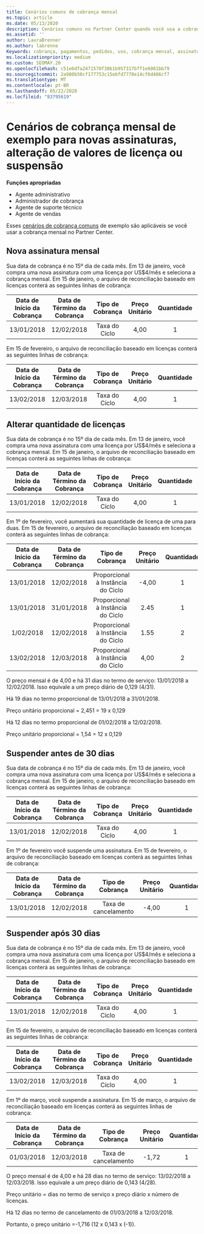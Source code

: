 ```yaml
---
title: Cenários comuns de cobrança mensal
ms.topic: article
ms.date: 05/13/2020
description: Cenários comuns no Partner Center quando você usa a cobrança mensal – inclui adicionar novas assinaturas, alterar a quantidade de licenças e suspender assinaturas.
ms.assetid: ''
author: LauraBrenner
ms.author: labrenne
Keywords: cobrança, pagamentos, pedidos, uso, cobrança mensal, assinaturas, arquivo de reconciliação
ms.localizationpriority: medium
ms.custom: SEOMAY.20
ms.openlocfilehash: c51e6dfa2471570f30b1b957317bff1e6081bb79
ms.sourcegitcommit: 2a980b50cf177753c15ebfd7770e14cf6d486cf7
ms.translationtype: MT
ms.contentlocale: pt-BR
ms.lasthandoff: 05/22/2020
ms.locfileid: "83795619"
---
```

# <a name="sample-monthly-billing-scenarios-for-new-subscriptions-changing-license-amounts-or-suspensions"></a>Cenários de cobrança mensal de exemplo para novas assinaturas, alteração de valores de licença ou suspensão

**Funções apropriadas**

- Agente administrativo
- Administrador de cobrança
- Agente de suporte técnico
- Agente de vendas

Esses [cenários de cobrança comuns](common-billing-scenarios.md) de exemplo são aplicáveis se você usar a cobrança mensal no Partner Center.

## <a name="new-monthly-subscription"></a>Nova assinatura mensal

Sua data de cobrança é no 15º dia de cada mês. Em 13 de janeiro, você compra uma nova assinatura com uma licença por US$4/mês e seleciona a cobrança mensal. Em 15 de janeiro, o arquivo de reconciliação baseado em licenças conterá as seguintes linhas de cobrança:

|Data de Início da Cobrança |Data de Término da Cobrança |Tipo de Cobrança |Preço Unitário |Quantidade |Amount |
|       :---:      |    :---:       | :---:      |:---:      |:---:    |:---:  |
|13/01/2018         |12/02/2018    |Taxa do Ciclo   |4,00       |1        |4,00 |

Em 15 de fevereiro, o arquivo de reconciliação baseado em licenças conterá as seguintes linhas de cobrança:

|Data de Início da Cobrança |Data de Término da Cobrança |Tipo de Cobrança |Preço Unitário |Quantidade |Amount |
|       :---:      |    :---:       | :---:      |:---:      |:---:    |:---:  |
|13/02/2018         |12/03/2018    |Taxa do Ciclo   |4,00       |1        |4,00 |

## <a name="change-license-quantity"></a>Alterar quantidade de licenças

Sua data de cobrança é no 15º dia de cada mês. Em 13 de janeiro, você compra uma nova assinatura com uma licença por US$4/mês e seleciona a cobrança mensal. Em 15 de janeiro, o arquivo de reconciliação baseado em licenças conterá as seguintes linhas de cobrança:

|Data de Início da Cobrança |Data de Término da Cobrança |Tipo de Cobrança |Preço Unitário |Quantidade |Amount |
|       :---:      |    :---:       | :---:      |:---:      |:---:    |:---:  |
|13/01/2018         |12/02/2018    |Taxa do Ciclo   |4,00       |1        |4,00    |

Em 1º de fevereiro, você aumentará sua quantidade de licença de uma para duas. Em 15 de fevereiro, o arquivo de reconciliação baseado em licenças conterá as seguintes linhas de cobrança:

|Data de Início da Cobrança |Data de Término da Cobrança |Tipo de Cobrança |Preço Unitário |Quantidade |Amount |
|       :---:      |    :---:       | :---:      |:---:      |:---:    |:---:  |
| 13/01/2018        |12/02/2018    |Proporcional à Instância do Ciclo   |-4,00       |1        |-4,00   |
|13/01/2018         |31/01/2018    | Proporcional à Instância do Ciclo   |2.45       |1        |2.45    |
|1/02/2018         |12/02/2018    | Proporcional à Instância do Ciclo   |1.55       |2        |3,10    |
|13/02/2018         |12/03/2018    | Proporcional à Instância do Ciclo   |4,00       |2        |8,00    |

O preço mensal é de 4,00 e há 31 dias no termo de serviço: 13/01/2018 a 12/02/2018. Isso equivale a um preço diário de 0,129 (4/31).

Há 19 dias no termo proporcional de 13/01/2018 a 31/01/2018.

Preço unitário proporcional = 2,451 = 19 x 0,129

Há 12 dias no termo proporcional de 01/02/2018 a 12/02/2018.

Preço unitário proporcional = 1,54 = 12 x 0,129

## <a name="suspend-before-30-days"></a>Suspender antes de 30 dias

Sua data de cobrança é no 15º dia de cada mês. Em 13 de janeiro, você compra uma nova assinatura com uma licença por US$4/mês e seleciona a cobrança mensal. Em 15 de janeiro, o arquivo de reconciliação baseado em licenças conterá as seguintes linhas de cobrança:

|Data de Início da Cobrança |Data de Término da Cobrança |Tipo de Cobrança |Preço Unitário |Quantidade |Amount |
|       :---:      |    :---:       | :---:      |:---:      |:---:    |:---:  |
|13/01/2018         |12/02/2018    |Taxa do Ciclo   |4,00       |1        |4,00    |

Em 1º de fevereiro você suspende uma assinatura. Em 15 de fevereiro, o arquivo de reconciliação baseado em licenças conterá as seguintes linhas de cobrança:

|Data de Início da Cobrança |Data de Término da Cobrança |Tipo de Cobrança |Preço Unitário |Quantidade |Amount |
|       :---:      |    :---:       | :---:      |:---:      |:---:    |:---:  |
13/01/2018|12/02/2018|Taxa de cancelamento|-4,00|1|-4,00

## <a name="suspend-after-30-days"></a>Suspender após 30 dias

Sua data de cobrança é no 15º dia de cada mês. Em 13 de janeiro, você compra uma nova assinatura com uma licença por US$4/mês e seleciona a cobrança mensal. Em 15 de janeiro, o arquivo de reconciliação baseado em licenças conterá as seguintes linhas de cobrança:

|Data de Início da Cobrança |Data de Término da Cobrança |Tipo de Cobrança |Preço Unitário |Quantidade |Amount |
|       :---:      |    :---:       | :---:      |:---:      |:---:    |:---:  |
13/01/2018|12/02/2018|Taxa do Ciclo|4,00|1|4,00

Em 15 de fevereiro, o arquivo de reconciliação baseado em licenças conterá as seguintes linhas de cobrança:

|Data de Início da Cobrança |Data de Término da Cobrança |Tipo de Cobrança |Preço Unitário |Quantidade |Amount |
|       :---:      |    :---:       | :---:      |:---:      |:---:    |:---:  |
13/02/2018|12/03/2018|Taxa do Ciclo|4,00|1|4,00

Em 1º de março, você suspende a assinatura. Em 15 de março, o arquivo de reconciliação baseado em licenças conterá as seguintes linhas de cobrança:

|Data de Início da Cobrança |Data de Término da Cobrança |Tipo de Cobrança |Preço Unitário |Quantidade |Amount |
|       :---:      |    :---:       | :---:      |:---:      |:---:    |:---:  |
01/03/2018|12/03/2018|Taxa de cancelamento|-1,72|1|-1,72

O preço mensal é de 4,00 e há 28 dias no termo de serviço: 13/02/2018 a 12/03/2018. Isso equivale a um preço diário de 0,143 (4/28).

Preço unitário = dias no termo de serviço x preço diário x número de licenças.

Há 12 dias no termo de cancelamento de 01/03/2018 a 12/03/2018.

Portanto, o preço unitário =-1,716 (12 x 0,143 x (-1)).
